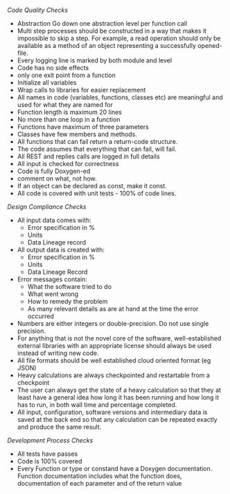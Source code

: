 *Code Quality Checks*

- Abstraction Go down one abstraction level per function call
- Multi step processes should be constructed in a way that makes it impossible to skip a step. For example, a read operation should only be available as a method of an object representing a successfully  opened-file.
- Every logging line is marked by both module and level
- Code has no side effects
- only one exit point from a function
- Initialize all variables
- Wrap calls to libraries for easier replacement
- All names in code (variables, functions, classes etc) are meaningful and used for what they are named for
- Function length is maximum 20 lines
- No more than one loop in a function
- Functions have maximum of three parameters
- Classes have few members and methods.
- All functions that can fail return a return-code structure.
- The code assumes that everything that can fail, will fail.
- All REST and replies calls are logged in full details
- All  input is checked for correctness
- Code is fully Doxygen-ed
- comment on what, not how.
- If an object can be declared as const, make it const.
- All code is covered with unit tests - 100% of code lines.


*Design Compliance Checks*

- All input data comes with:
  - Error specification in %
  - Units
  - Data Lineage record
- All output data is created with:
  - Error specification in %
  - Units
  - Data Lineage Record
- Error messages contain:
  - What the software tried to do
  - What went wrong
  - How to remedy the problem
  - As many relevant details as are at hand at the time the error occurred
- Numbers are either integers or double-precision. Do not use single precision.
- For anything that is not the novel core of the software, well-established external libraries with an appropriate license should always be used instead of writing new code.
- All file formats should be well established cloud oriented format (eg JSON)
- Heavy calculations are always checkpointed and restartable from a checkpoint
- The user can always get the state of a heavy calculation so that they at  least have a general idea how long it has been running and how long it has to run, in both wall time and percentage completed.
- All input, configuration, software versions and intermediary data is saved at the back end so that any calculation can be repeated exactly and produce the same result.

*Development Process Checks*
- All tests have passes
- Code is 100% covered
- Every Function or type or constand have a Doxygen documentation. Function 
documentation includes what the function does, documentation of each parameter and of the return value